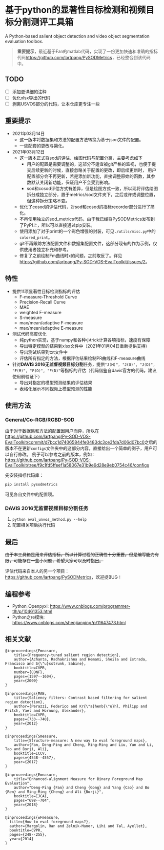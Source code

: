 # 基于python的显著性目标检测和视频目标分割测评工具箱

A Python-based salient object detection and video object segmentation evaluation toolbox.

> **重要提示**，最近基于Fan的matlab代码，实现了一份更加快速和准确的指标代码<https://github.com/lartpang/PySODMetrics>，已经整合到该代码中。

## TODO

- [ ] 添加更详细的注释
- [ ] 优化xlsx导出的代码
- [ ] 剥离USVOS部分的代码，让本仓库更专注一些

## 重要提示

- 2021年03月14日
  - 这一版本将数据集和方法的配置方法转换为基于json文件的配置。
  - 一些配套的更改与简化。
- 2021年03月12日
  - 这一版本正式将sod的评估、绘图代码与配置分离，主要考虑如下
    - 用户的配置是需要调整的，这部分不适宜被git严格的监视，也便于提交后续更新的时候，直接忽略关于配置的更改，即后续更新时，
      用户配置部分会不再更新，若是添加新功能，直接调整原始的函数，其参数默认关闭新功能，保证用户不会受到影响。
    - sod和cosod评估方式有差异，但是绘图方式一致，所以现将评估绘图拆分成独立部分，置于metrics/sod文件夹下，之后或许或调整位置，
      但这种拆分策略不变。
  - 优化了cosod的评估代码，对sod和cosod的指标recorder部分进行了简化。
  - 不再使用独立的sod_metrics代码，由于我已经将PySODMetrics发布到了PyPI上，所以可以直接通过pip安装。
  - 使用添加了对于print的一个彩色增强的封装，可见`./utils/misc.py`中的`colored_print`。
  - git不再跟踪方法配置文件和数据集配置文件，这部分现有的作为示例，仅供使用者独立补充和参考。
  - 修复了之前绘制Fm曲线时x的问题，之前取反了。详见<https://github.com/lartpang/Py-SOD-VOS-EvalToolkit/issues/2>。

## 特性

* 提供11项显著性目标检测指标的评估
  - F-measure-Threshold Curve
  - Precision-Recall Curve
  - MAE
  - weighted F-measure
  - S-measure
  - max/mean/adaptive F-measure
  - max/mean/adaptive E-measure
* 测试代码高度优化
  - 纯python实现，基于numpy和各种小trick计算各项指标，速度有保障
  - 导出特定模型的结果到xlsx文件中（2021年01月04日重新提供支持）
  - 导出测试结果到txt文件中
  - 评估所有指定的方法，根据评估结果绘制PR曲线和F-measure曲线
* 针对**DAVIS 2016无监督视频目标分割**任务，提供`"J(M)", "J(O)", "J(D)", "F(M)", "F(O)", "F(D)"`等指标的评估（代码借鉴自davis官方的代码，建议使用前验证下）
  - 导出对指定的模型预测结果的评估结果
  - 表格化展示不同视频上模型预测的性能

## 使用方法

### General/Co-RGB/RGBD-SOD

由于对于数据集和方法的配置因用户而异，所以在<https://github.com/lartpang/Py-SOD-VOS-EvalToolkit/commit/d7bcc1d74065844fe0483dc3ce3fda7d06d07bc0>之后的版本不在更新`configs`文件夹中的这部分内容，直接给出一个简单的例子，用户可以自行修改。
例子可以参考之前的版本，例如：<https://github.com/lartpang/Py-SOD-VOS-EvalToolkit/tree/f9c1fd5ffeef1a58067e31b9e6d28e9eb0754c46/configs>

先安装指标代码库：

```python
pip install pysodmetrics
```

可见各自文件中的配置项。

### DAVIS 2016无监督视频目标分割任务

1. `python eval_unvos_method.py --help`
2. 配置相关项后执行代码

## 最后

~~由于本工具箱是用来评估指标，所以计算过程的正确性十分重要，但是编写能力有限，可能存在一些小问题，希望大家可以及时指出。~~

评估代码来自本人的另一个项目：<https://github.com/lartpang/PySODMetrics>，欢迎捉BUG！

## 编程参考

- Python_Openpyxl: <https://www.cnblogs.com/programmer-tlh/p/10461353.html>
- Python之re模块: <https://www.cnblogs.com/shenjianping/p/11647473.html>

## 相关文献

```text
@inproceedings{Fmeasure,
    title={Frequency-tuned salient region detection},
    author={Achanta, Radhakrishna and Hemami, Sheila and Estrada, Francisco and S{\"u}sstrunk, Sabine},
    booktitle=CVPR,
    number={CONF},
    pages={1597--1604},
    year={2009}
}

@inproceedings{MAE,
    title={Saliency filters: Contrast based filtering for salient region detection},
    author={Perazzi, Federico and Kr{\"a}henb{\"u}hl, Philipp and Pritch, Yael and Hornung, Alexander},
    booktitle=CVPR,
    pages={733--740},
    year={2012}
}

@inproceedings{Smeasure,
    title={Structure-measure: A new way to eval foreground maps},
    author={Fan, Deng-Ping and Cheng, Ming-Ming and Liu, Yun and Li, Tao and Borji, Ali},
    booktitle=ICCV,
    pages={4548--4557},
    year={2017}
}

@inproceedings{Emeasure,
    title="Enhanced-alignment Measure for Binary Foreground Map Evaluation",
    author="Deng-Ping {Fan} and Cheng {Gong} and Yang {Cao} and Bo {Ren} and Ming-Ming {Cheng} and Ali {Borji}",
    booktitle=IJCAI,
    pages="698--704",
    year={2018}
}

@inproceedings{wFmeasure,
  title={How to eval foreground maps?},
  author={Margolin, Ran and Zelnik-Manor, Lihi and Tal, Ayellet},
  booktitle=CVPR,
  pages={248--255},
  year={2014}
}
```
